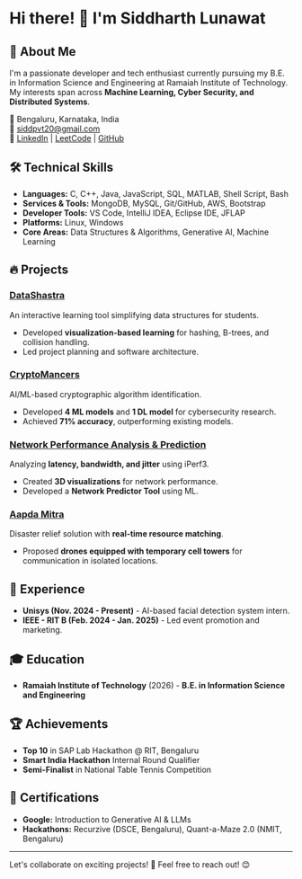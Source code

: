 # Hi there! 👋 I'm Siddharth Lunawat

## 🚀 About Me
I'm a passionate developer and tech enthusiast currently pursuing my B.E. in Information Science and Engineering at Ramaiah Institute of Technology. My interests span across **Machine Learning, Cyber Security, and Distributed Systems**.

📍 Bengaluru, Karnataka, India  
📧 siddpvt20@gmail.com  
🔗 [LinkedIn](https://www.linkedin.com/in/siddharth-lunawat-326146233/) | [LeetCode](https://leetcode.com/u/spiderman8385089700/) | [GitHub](https://github.com/lunawat20)

## 🛠️ Technical Skills
- **Languages:** C, C++, Java, JavaScript, SQL, MATLAB, Shell Script, Bash
- **Services & Tools:** MongoDB, MySQL, Git/GitHub, AWS, Bootstrap
- **Developer Tools:** VS Code, IntelliJ IDEA, Eclipse IDE, JFLAP
- **Platforms:** Linux, Windows
- **Core Areas:** Data Structures & Algorithms, Generative AI, Machine Learning

## 🔥 Projects
### [DataShastra](https://github.com/lunawat20/DataShastra)
An interactive learning tool simplifying data structures for students.
- Developed **visualization-based learning** for hashing, B-trees, and collision handling.
- Led project planning and software architecture.

### [CryptoMancers](https://github.com/lunawat20/CryptoMancers)
AI/ML-based cryptographic algorithm identification.
- Developed **4 ML models** and **1 DL model** for cybersecurity research.
- Achieved **71% accuracy**, outperforming existing models.

### [Network Performance Analysis & Prediction](https://huggingface.co/spaces/KalkiInfinity/iperf3_degration_predictor)
Analyzing **latency, bandwidth, and jitter** using iPerf3.
- Created **3D visualizations** for network performance.
- Developed a **Network Predictor Tool** using ML.

### [Aapda Mitra](https://lunawat20.github.io/aapda_mitra/)
Disaster relief solution with **real-time resource matching**.
- Proposed **drones equipped with temporary cell towers** for communication in isolated locations.

## 💼 Experience
- **Unisys (Nov. 2024 - Present)** - AI-based facial detection system intern.
- **IEEE - RIT B (Feb. 2024 - Jan. 2025)** - Led event promotion and marketing.

## 🎓 Education
- **Ramaiah Institute of Technology** (2026) - **B.E. in Information Science and Engineering**

## 🏆 Achievements
- **Top 10** in SAP Lab Hackathon @ RIT, Bengaluru
- **Smart India Hackathon** Internal Round Qualifier
- **Semi-Finalist** in National Table Tennis Competition

## 📜 Certifications
- **Google:** Introduction to Generative AI & LLMs
- **Hackathons:** Recurzive (DSCE, Bengaluru), Quant-a-Maze 2.0 (NMIT, Bengaluru)

---
Let's collaborate on exciting projects! 🚀 Feel free to reach out! 😊
